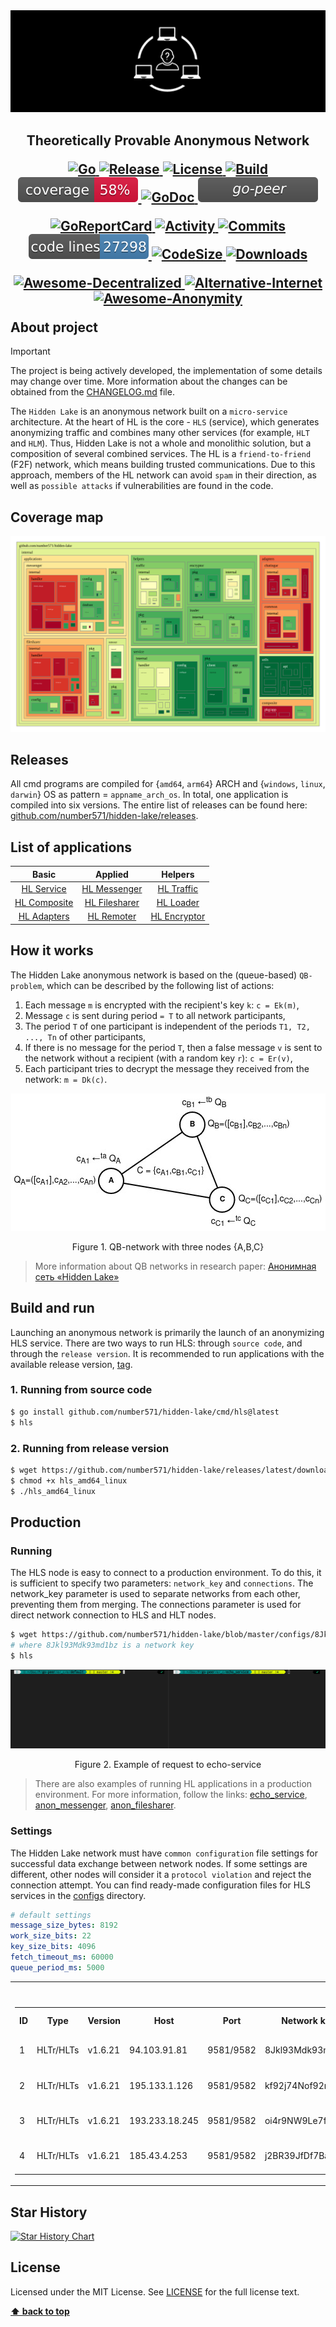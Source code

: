 <img src="images/hl_logo.png" alt="hl_logo.png"/>

<h2>
	<p align="center">
    	<strong>
        	Theoretically Provable Anonymous Network
   		</strong>
	</p>
	<p align="center">
        <a href="https://github.com/topics/golang">
        	<img src="https://img.shields.io/github/go-mod/go-version/number571/go-peer" alt="Go" />
		</a>
        <a href="https://github.com/number571/go-peer/releases">
        	<img src="https://img.shields.io/github/v/release/number571/go-peer.svg" alt="Release" />
		</a>
        <a href="https://github.com/number571/go-peer/blob/master/LICENSE">
        	<img src="https://img.shields.io/github/license/number571/go-peer.svg" alt="License" />
		</a>
        <a href="https://github.com/number571/hidden-lake/actions">
        	<img src="https://github.com/number571/hidden-lake/actions/workflows/build.yml/badge.svg" alt="Build" />
		</a>
		<a href="https://github.com/number571/go-peer/blob/d06ff1b7d35ceb8fa779acda2e1335896b0afdb1/cmd/Makefile#L50">
        	<img src="test/result/badge_coverage.svg" alt="Coverage" />
		</a>
        <a href="https://pkg.go.dev/github.com/number571/hidden-lake/cmd/hidden-lake?status.svg">
        	<img src="https://godoc.org/github.com/number571/go-peer?status.svg" alt="GoDoc" />
		</a>
        <a href="https://github.com/number571/go-peer">
        	<img src="https://raw.githubusercontent.com/number571/go-peer/refs/heads/master/images/go-peer_badge.svg" alt="Go-Peer" />
		</a>
	</p>
    <p align="center">
        <a href="https://goreportcard.com/report/github.com/number571/hidden-lake">
        	<img src="https://goreportcard.com/badge/github.com/number571/hidden-lake" alt="GoReportCard" />
		</a>
        <a href="https://github.com/number571/hidden-lake/pulse">
        	<img src="https://img.shields.io/github/commit-activity/m/number571/hidden-lake" alt="Activity" />
		</a>
		<a href="https://github.com/number571/hidden-lake/commits/master">
        	<img src="https://img.shields.io/github/last-commit/number571/hidden-lake.svg" alt="Commits" />
		</a>
        <a href="https://github.com/number571/hidden-lake/blob/b27339aa283eb137e680a9ca6a04391e7960510a/Makefile#L107">
        	<img src="test/result/badge_codelines.svg" alt="Code Lines" />
		</a>
        <a href="https://img.shields.io/github/languages/code-size/number571/hidden-lake.svg">
        	<img src="https://img.shields.io/github/languages/code-size/number571/hidden-lake.svg" alt="CodeSize" />
		</a>
        <a href="https://img.shields.io/github/downloads/number571/hidden-lake/total.svg">
        	<img src="https://img.shields.io/github/downloads/number571/hidden-lake/total.svg" alt="Downloads" />
		</a>
    </p>
    <p align="center">
        <a href="https://github.com/croqaz/awesome-decentralized">
        	<img src="https://awesome.re/mentioned-badge.svg" alt="Awesome-Decentralized" />
		</a>
        <a href="https://github.com/redecentralize/alternative-internet">
        	<img src="https://awesome.re/mentioned-badge.svg" alt="Alternative-Internet" />
		</a>
        <a href="https://github.com/number571/awesome-anonymity">
        	<img src="https://awesome.re/mentioned-badge.svg" alt="Awesome-Anonymity" />
		</a>
    </p>
	About project
</h2>

> [!IMPORTANT]
> The project is being actively developed, the implementation of some details may change over time. More information about the changes can be obtained from the [CHANGELOG.md](https://github.com/number571/hidden-lake/blob/master/CHANGELOG.md) file.

The `Hidden Lake` is an anonymous network built on a `micro-service` architecture. At the heart of HL is the core - `HLS` (service), which generates anonymizing traffic and combines many other services (for example, `HLT` and `HLM`). Thus, Hidden Lake is not a whole and monolithic solution, but a composition of several combined services. The HL is a `friend-to-friend` (F2F) network, which means building trusted communications. Due to this approach, members of the HL network can avoid `spam` in their direction, as well as `possible attacks` if vulnerabilities are found in the code.

## Coverage map

<p align="center"><img src="test/result/coverage.svg" alt="coverage.svg"/></p>

## Releases

All cmd programs are compiled for {`amd64`, `arm64`} ARCH and {`windows`, `linux`, `darwin`} OS as pattern = `appname_arch_os`. In total, one application is compiled into six versions. The entire list of releases can be found here: [github.com/number571/hidden-lake/releases](https://github.com/number571/hidden-lake/releases "releases"). 

## List of applications

Basic | Applied | Helpers
:-----------------------------:|:-----------------------------:|:------------------------------:
[HL Service](cmd/hls) | [HL Messenger](cmd/hlm) | [HL Traffic](cmd/hlt)
[HL Composite](cmd/hlc) | [HL Filesharer](cmd/hlf) | [HL Loader](cmd/hll)
[HL Adapters](cmd/hla) | [HL Remoter](cmd/hlr) | [HL Encryptor](cmd/hle)

## How it works

The Hidden Lake anonymous network is based on the (queue-based) `QB-problem`, which can be described by the following list of actions:

1. Each message `m` is encrypted with the recipient's key `k`: `c = Ek(m)`,
2. Message `c` is sent during period `= T` to all network participants,
3. The period `T` of one participant is independent of the periods `T1, T2, ..., Tn` of other participants,
4. If there is no message for the period `T`, then a false message `v` is sent to the network without a recipient (with a random key `r`): `c = Er(v)`,   
5. Each participant tries to decrypt the message they received from the network: `m = Dk(c)`.

<p align="center"><img src="cmd/hls/images/hls_qbp.png" alt="hls_qbp.png"/></p>
<p align="center">Figure 1. QB-network with three nodes {A,B,C}</p>

> More information about QB networks in research paper: [Анонимная сеть «Hidden Lake»](https://github.com/number571/go-peer/blob/master/docs/hidden_lake_anonymous_network.pdf)

## Build and run

Launching an anonymous network is primarily the launch of an anonymizing HLS service. There are two ways to run HLS: through `source code`, and through the `release version`. It is recommended to run applications with the available release version, [tag](https://github.com/number571/hidden-lake/tags).

### 1. Running from source code

```bash
$ go install github.com/number571/hidden-lake/cmd/hls@latest
$ hls
```

### 2. Running from release version

```bash
$ wget https://github.com/number571/hidden-lake/releases/latest/download/hls_amd64_linux
$ chmod +x hls_amd64_linux
$ ./hls_amd64_linux
```

## Production

### Running

The HLS node is easy to connect to a production environment. To do this, it is sufficient to specify two parameters: `network_key` and `connections`. The network_key parameter is used to separate networks from each other, preventing them from merging. The connections parameter is used for direct network connection to HLS and HLT nodes.

```bash
$ wget https://github.com/number571/hidden-lake/blob/master/configs/8Jkl93Mdk93md1bz/hls.yml
# where 8Jkl93Mdk93md1bz is a network key
$ hls
```

<p align="center"><img src="cmd/hls/images/hls_request.gif" alt="hls_request.gif"/></p>
<p align="center">Figure 2. Example of request to echo-service</p>

> There are also examples of running HL applications in a production environment. For more information, follow the links: [echo_service](https://github.com/number571/hidden-lake/tree/master/examples/anonymity/echo_service/prod_test), [anon_messenger](https://github.com/number571/hidden-lake/tree/master/examples/anonymity/messenger/prod_test), [anon_filesharer](https://github.com/number571/hidden-lake/tree/master/examples/anonymity/filesharer/prod_test).

### Settings

The Hidden Lake network must have `common configuration` file settings for successful data exchange between network nodes. If some settings are different, other nodes will consider it a `protocol violation` and reject the connection attempt. You can find ready-made configuration files for HLS services in the [configs](https://github.com/number571/hidden-lake/tree/master/configs) directory.

```yaml
# default settings
message_size_bytes: 8192
work_size_bits: 22
key_size_bits: 4096
fetch_timeout_ms: 60000
queue_period_ms: 5000
```

<table style="width: 100%">
  <tr>
    <th>Available network</th>
    <th>Types of services</th>
  </tr>
  <tr>
    <td>
        <table style="width: 100%">
            <tr>
                <th>ID</th>
                <th>Type</th>
                <th>Version</th>
                <th>Host</th>
                <th>Port</th>
                <th>Network key</th>
                <th>Provider</th>
                <th>Country</th>
                <th>City</th>
                <th>Characteristics</th>
                <th>Expired time</th>
                <th>Logging</th>
                <th>DB-hash</th>
                <th>STG-size</th>
            </tr>
            <tr>
                <td>1</td>
                <td>HLTr/HLTs</td>
                <td>v1.6.21</td>
                <td>94.103.91.81</td> 
                <td>9581/9582</td>
                <td>8Jkl93Mdk93md1bz</td>
                <td><a href="https://vdsina.ru">vdsina.ru</a></td>
                <td>Russia</td>
                <td>Moscow</td>
                <td>1x4.0GHz, 1.0GB RAM, 30GB HDD</td>
                <td>±eternal</td>
                <td>off</td>
                <td>on</td>
                <td>30_000</td>
            </tr>
            <tr>
                <td>2</td>
                <td>HLTr/HLTs</td>
                <td>v1.6.21</td>
                <td>195.133.1.126</td>
                <td>9581/9582</td>
                <td>kf92j74Nof92n9F4</td>
                <td><a href="https://ruvds.com">ruvds.ru</a></td>
                <td>Russia</td>
                <td>Moscow</td>
                <td>1x2.2GHz, 0.5GB RAM, 10GB HDD</td>
                <td>±28.07.2027</td>
                <td>off</td>
                <td>off</td>
                <td>10_000</td>
            </tr>
            <tr>
                <td>3</td>
                <td>HLTr/HLTs</td>
                <td>v1.6.21</td>
                <td>193.233.18.245</td>
                <td>9581/9582</td>
                <td>oi4r9NW9Le7fKF9d</td>
                <td><a href="https://4vps.su">4vps.su</a></td>
                <td>Russia</td>
                <td>Novosibirsk</td>
                <td>1x2.5GHz, 1.0GB RAM, 5GB VNMe</td>
                <td>±07.08.2027</td>
                <td>on</td>
                <td>off</td>
                <td>10_000</td>
            </tr>
            <tr>
                <td>4</td>
                <td>HLTr/HLTs</td>
                <td>v1.6.21</td>
                <td>185.43.4.253</td>
                <td>9581/9582</td>
                <td>j2BR39JfDf7Bajx3</td>
                <td><a href="https://firstvds.ru">firstvds.ru</a></td>
                <td>Russia</td>
                <td>Moscow</td>
                <td>1x3.1GHz, 2.0GB RAM, 300GB HDD</td>
                <td>±10.12.2024</td>
                <td>off</td>
                <td>on</td>
                <td>30_000</td>
            </tr>
        </table>
    </td>
    <td>
        <table style="width: 100%">
            <tr>
                <th>Type</th>
                <th>Name</th>
                <th>Default port</th>
            </tr>
            <tr>
                <td>HLS</td>
                <td>node</td>
                <td>9571</td>
            </tr>
            <tr>
                <td>HLTr</td>
                <td>relayer</td>
                <td>9581</td>
            </tr>
            <tr>
                <td>HLTs</td>
                <td>storage</td>
                <td>9582</td>
            </tr>
        </table>
    </td>
  </tr>
</table>

## Star History

[![Star History Chart](https://api.star-history.com/svg?repos=number571/hidden-lake&type=Date)](https://star-history.com/#number571/hidden-lake&Date)

## License

Licensed under the MIT License. See [LICENSE](LICENSE) for the full license text.

**[⬆ back to top](#releases)**
